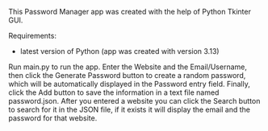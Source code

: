 This Password Manager app was created with the help of Python Tkinter GUI.

Requirements:
- latest version of Python (app was created with version 3.13)

Run main.py to run the app. Enter the Website and the Email/Username, then click the Generate Password button to create a random password, which will be automatically displayed in the Password entry field. Finally, click the Add button to save the information in a text file named password.json. After you entered a website you can click the Search button to search for it in the JSON file, if it exists it will display the email and the password for that website.
